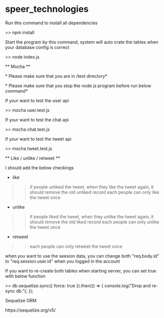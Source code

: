 # speer_technologies

Run this command to install all dependencies
<p> >> npm install</p>

Start the program by this command, system will auto crate the tables when your database config is correct
<p> >> node index.js </p>


** Mocha **
<p>* Please make sure that you are in /test directory*</p>
<p>* Please make sure that you stop the node js program before run below command*</p>
If your want to test the user api
<p> >> mocha user.test.js </p>

If your want to test the chat api
<p> >> mocha chat.test.js </p>

If your want to test the tweet api
<p> >> mocha tweet.test.js </p>

** Like / unlike / retweet **
<p>I should add the below checkings</p>

- like
>> if people unliked the tweet, when they like the tweet again, it should remove the old unliked record
>> each people can only like the tweet once

- unlike
>> if people liked the tweet, when they unlike the tweet again, it should remove the old liked record 
>> each people can only unlike the tweet once

- retweet
>> each people can only retweet the tweet once


<p>when you want to use the seesion data, you can change both "req.body.id" to "req.session.user.id" when you logged in the account</p>

<p> If you want to re-create both tables when starting server, you can set true with below function
<p> >> db.sequelize.sync({ force: true }).then(() => {
  console.log("Drop and re-sync db.");
});</p>
Sequelize ORM 
<p>https://sequelize.org/v5/</p>
